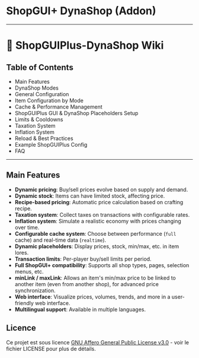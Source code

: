 # ShopGUI+ DynaShop (Addon)

---

# 📖 ShopGUIPlus-DynaShop Wiki

## Table of Contents

- Main Features
- DynaShop Modes
- General Configuration
- Item Configuration by Mode
- Cache & Performance Management
- ShopGUIPlus GUI & DynaShop Placeholders Setup
- Limits & Cooldowns
- Taxation System
- Inflation System
- Reload & Best Practices
- Example ShopGUIPlus Config
- FAQ

---

## Main Features

- **Dynamic pricing**: Buy/sell prices evolve based on supply and demand.
- **Dynamic stock**: Items can have limited stock, affecting price.
- **Recipe-based pricing**: Automatic price calculation based on crafting recipe.
- **Taxation system**: Collect taxes on transactions with configurable rates.
- **Inflation system**: Simulate a realistic economy with prices changing over time.
- **Configurable cache system**: Choose between performance (`full` cache) and real-time data (`realtime`).
- **Dynamic placeholders**: Display prices, stock, min/max, etc. in item lores.
- **Transaction limits**: Per-player buy/sell limits per period.
- **Full ShopGUI+ compatibility**: Supports all shop types, pages, selection menus, etc.
- **minLink / maxLink**: Allows an item's min/max price to be linked to another item (even from another shop), for advanced price synchronization.
- **Web interface**: Visualize prices, volumes, trends, and more in a user-friendly web interface.
- **Multilingual support**: Available in multiple languages.

## Licence

Ce projet est sous licence [GNU Affero General Public License v3.0](LICENSE) - voir le fichier LICENSE pour plus de détails.